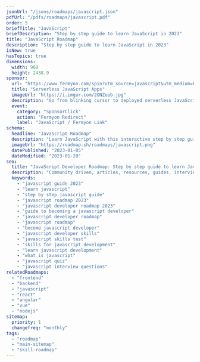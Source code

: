 ```yaml
---
jsonUrl: "/jsons/roadmaps/javascript.json"
pdfUrl: "/pdfs/roadmaps/javascript.pdf"
order: 5
briefTitle: "JavaScript"
briefDescription: "Step by step guide to learn JavaScript in 2023"
title: "JavaScript Roadmap"
description: "Step by step guide to learn JavaScript in 2023"
isNew: true
hasTopics: true
dimensions:
  width: 968
  height: 2438.9
sponsor:
  url: "https://www.fermyon.com/spin?utm_source=javascript&utm_medium=banner&utm_campaign=roadmap-sh"
  title: "Serverless JavaScript Apps"
  imageUrl: "https://i.imgur.com/2ONZopb.jpg"
  description: "Go from blinking cursor to deployed serverless JavaScript apps in 66 seconds with Fermyon Cloud"
  event:
    category: "SponsorClick"
    action: "Fermyon Redirect"
    label: "JavaScript / Fermyon Link"
schema:
  headline: "JavaScript Roadmap"
  description: "Learn JavaScript with this interactive step by step guide in 2023. We also have resources and short descriptions attached to the roadmap items so you can get everything you want to learn in one place."
  imageUrl: "https://roadmap.sh/roadmaps/javascript.png"
  datePublished: "2023-01-05"
  dateModified: "2023-01-20"
seo:
  title: "JavaScript Developer Roadmap: Step by step guide to learn JavaScript"
  description: "Community driven, articles, resources, guides, interview questions, quizzes for javascript development. Learn to become a modern JavaScript developer by following the steps, skills, resources and guides listed in this roadmap."
  keywords:
    - "javascript guide 2023"
    - "learn javascript"
    - "step by step javascript guide"
    - "javascript roadmap 2023"
    - "javascript developer roadmap 2023"
    - "guide to becoming a javascript developer"
    - "javascript developer roadmap"
    - "javascript roadmap"
    - "become javascript developer"
    - "javascript developer skills"
    - "javascript skills test"
    - "skills for javascript development"
    - "learn javascript development"
    - "what is javascript"
    - "javascript quiz"
    - "javascript interview questions"
relatedRoadmaps:
  - "frontend"
  - "backend"
  - "javascript"
  - "react"
  - "angular"
  - "vue"
  - "nodejs"
sitemap:
  priority: 1
  changefreq: "monthly"
tags:
  - "roadmap"
  - "main-sitemap"
  - "skill-roadmap"
---
```


